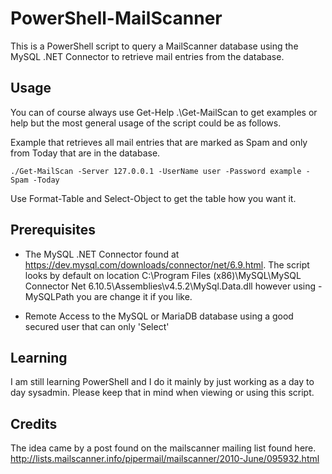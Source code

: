# PowerShell-MailScanner
This is a PowerShell script to query a MailScanner database using the MySQL .NET Connector to retrieve mail entries from the database.

## Usage
You can of course always use Get-Help .\Get-MailScan to get examples or help but the most general usage of the script could be as follows. 

Example that retrieves all mail entries that are marked as Spam and only from Today that are in the database.

```
./Get-MailScan -Server 127.0.0.1 -UserName user -Password example -Spam -Today
```
Use Format-Table and Select-Object to get the table how you want it. 

## Prerequisites
* The MySQL .NET Connector found at https://dev.mysql.com/downloads/connector/net/6.9.html. The script looks by default on location C:\Program Files (x86)\MySQL\MySQL Connector Net 6.10.5\Assemblies\v4.5.2\MySql.Data.dll however using -MySQLPath you are change it if you like.

* Remote Access to the MySQL or MariaDB database using a good secured user that can only 'Select' 

## Learning
I am still learning PowerShell and I do it mainly by just working as a day to day sysadmin. Please keep that in mind when viewing or using this script. 

## Credits
The idea came by a post found on the mailscanner mailing list found here.
http://lists.mailscanner.info/pipermail/mailscanner/2010-June/095932.html
